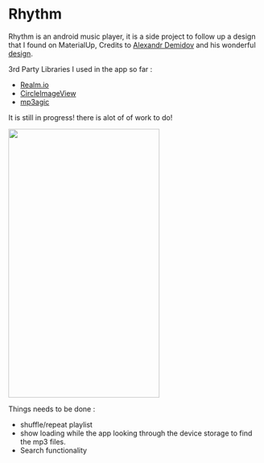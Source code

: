 # Rhythm

Rhythm is an android music player, it is a side project to follow up a design that I found  on MaterialUp, Credits to [Alexandr Demidov](https://dribbble.com/yyann) and his wonderful [design](http://www.materialup.com/posts/music-app-research).

3rd Party Libraries I used in the app so far :
*   [Realm.io](https://realm.io/)
*   [CircleImageView](https://github.com/hdodenhof/CircleImageView)
*   [mp3agic](https://github.com/mpatric/mp3agic)


It is still in progress! there is alot of of work to do!

<img src="https://github.com/laithnurie/rhythm/raw/master/demo.gif" width="300" height="533" />

Things needs to be done :
* shuffle/repeat playlist
* show loading while the app looking through the device storage to find the mp3 files.
* Search functionality

